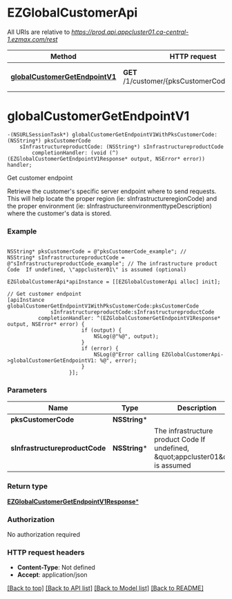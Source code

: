 # EZGlobalCustomerApi

All URIs are relative to *https://prod.api.appcluster01.ca-central-1.ezmax.com/rest*

Method | HTTP request | Description
------------- | ------------- | -------------
[**globalCustomerGetEndpointV1**](EZGlobalCustomerApi.md#globalcustomergetendpointv1) | **GET** /1/customer/{pksCustomerCode}/endpoint | Get customer endpoint


# **globalCustomerGetEndpointV1**
```objc
-(NSURLSessionTask*) globalCustomerGetEndpointV1WithPksCustomerCode: (NSString*) pksCustomerCode
    sInfrastructureproductCode: (NSString*) sInfrastructureproductCode
        completionHandler: (void (^)(EZGlobalCustomerGetEndpointV1Response* output, NSError* error)) handler;
```

Get customer endpoint

Retrieve the customer's specific server endpoint where to send requests. This will help locate the proper region (ie: sInfrastructureregionCode) and the proper environment (ie: sInfrastructureenvironmenttypeDescription) where the customer's data is stored.

### Example
```objc

NSString* pksCustomerCode = @"pksCustomerCode_example"; // 
NSString* sInfrastructureproductCode = @"sInfrastructureproductCode_example"; // The infrastructure product Code  If undefined, \"appcluster01\" is assumed (optional)

EZGlobalCustomerApi*apiInstance = [[EZGlobalCustomerApi alloc] init];

// Get customer endpoint
[apiInstance globalCustomerGetEndpointV1WithPksCustomerCode:pksCustomerCode
              sInfrastructureproductCode:sInfrastructureproductCode
          completionHandler: ^(EZGlobalCustomerGetEndpointV1Response* output, NSError* error) {
                        if (output) {
                            NSLog(@"%@", output);
                        }
                        if (error) {
                            NSLog(@"Error calling EZGlobalCustomerApi->globalCustomerGetEndpointV1: %@", error);
                        }
                    }];
```

### Parameters

Name | Type | Description  | Notes
------------- | ------------- | ------------- | -------------
 **pksCustomerCode** | **NSString***|  | 
 **sInfrastructureproductCode** | **NSString***| The infrastructure product Code  If undefined, \&quot;appcluster01\&quot; is assumed | [optional] 

### Return type

[**EZGlobalCustomerGetEndpointV1Response***](EZGlobalCustomerGetEndpointV1Response.md)

### Authorization

No authorization required

### HTTP request headers

 - **Content-Type**: Not defined
 - **Accept**: application/json

[[Back to top]](#) [[Back to API list]](../README.md#documentation-for-api-endpoints) [[Back to Model list]](../README.md#documentation-for-models) [[Back to README]](../README.md)

